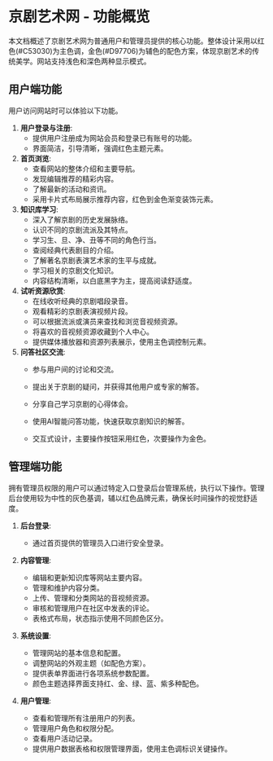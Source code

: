 # 京剧艺术网 - 功能概览

本文档概述了京剧艺术网为普通用户和管理员提供的核心功能。整体设计采用以红色(#C53030)为主色调，金色(#D97706)为辅色的配色方案，体现京剧艺术的传统美学。网站支持浅色和深色两种显示模式。

## 用户端功能

用户访问网站时可以体验以下功能。

1.  **用户登录与注册**:
    *   提供用户注册成为网站会员和登录已有账号的功能。
    *   界面简洁，引导清晰，强调红色主题元素。
2.  **首页浏览**:
    *   查看网站的整体介绍和主要导航。
    *   发现编辑推荐的精彩内容。
    *   了解最新的活动和资讯。
    *   采用卡片式布局展示推荐内容，红色到金色渐变装饰元素。
3.  **知识库学习**:
    *   深入了解京剧的历史发展脉络。
    *   认识不同的京剧流派及其特点。
    *   学习生、旦、净、丑等不同的角色行当。
    *   查阅经典代表剧目的介绍。
    *   了解著名京剧表演艺术家的生平与成就。
    *   学习相关的京剧文化知识。
    *   内容结构清晰，以白底黑字为主，提高阅读舒适度。
4.  **试听资源欣赏**:
    *   在线收听经典的京剧唱段录音。
    *   观看精彩的京剧表演视频片段。
    *   可以根据流派或演员来查找和浏览音视频资源。
    *   将喜欢的音视频资源收藏到个人中心。
    *   提供媒体播放器和资源列表展示，使用主色调控制元素。
5.  **问答社区交流**:
    *   参与用户间的讨论和交流。
    *   提出关于京剧的疑问，并获得其他用户或专家的解答。
    *   分享自己学习京剧的心得体会。

    *   使用AI智能问答功能，快速获取京剧知识的解答。
    *   交互式设计，主要操作按钮采用红色，次要操作为金色。


## 管理端功能

拥有管理员权限的用户可以通过特定入口登录后台管理系统，执行以下操作。管理后台使用较为中性的灰色基调，辅以红色品牌元素，确保长时间操作的视觉舒适度。

1.  **后台登录**:
    *   通过首页提供的管理员入口进行安全登录。

2.  **内容管理**:
    *   编辑和更新知识库等网站主要内容。
    *   管理和维护内容分类。
    *   上传、管理和分类网站的音视频资源。
    *   审核和管理用户在社区中发表的评论。
    *   表格式布局，状态指示使用不同颜色区分。

3.  **系统设置**:
    *   管理网站的基本信息和配置。
    *   调整网站的外观主题（如配色方案）。
    *   提供表单界面进行各项系统参数配置。
    *   颜色主题选择界面支持红、金、绿、蓝、紫多种配色。

4.  **用户管理**:
    *   查看和管理所有注册用户的列表。
    *   管理用户角色和权限分配。
    *   查看用户活动记录。
    *   提供用户数据表格和权限管理界面，使用主色调标识关键操作。
 